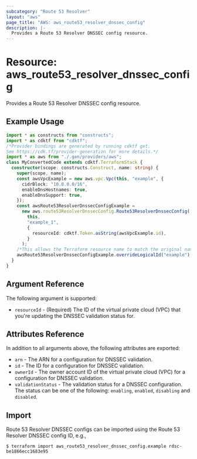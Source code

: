 ```yaml
---
subcategory: "Route 53 Resolver"
layout: "aws"
page_title: "AWS: aws_route53_resolver_dnssec_config"
description: |-
  Provides a Route 53 Resolver DNSSEC config resource.
---
```


# Resource: aws_route53_resolver_dnssec_config

Provides a Route 53 Resolver DNSSEC config resource.

## Example Usage

```typescript
import * as constructs from "constructs";
import * as cdktf from "cdktf";
/*Provider bindings are generated by running cdktf get.
See https://cdk.tf/provider-generation for more details.*/
import * as aws from "./.gen/providers/aws";
class MyConvertedCode extends cdktf.TerraformStack {
  constructor(scope: constructs.Construct, name: string) {
    super(scope, name);
    const awsVpcExample = new aws.vpc.Vpc(this, "example", {
      cidrBlock: "10.0.0.0/16",
      enableDnsHostnames: true,
      enableDnsSupport: true,
    });
    const awsRoute53ResolverDnssecConfigExample =
      new aws.route53ResolverDnssecConfig.Route53ResolverDnssecConfig(
        this,
        "example_1",
        {
          resourceId: cdktf.Token.asString(awsVpcExample.id),
        }
      );
    /*This allows the Terraform resource name to match the original name. You can remove the call if you don't need them to match.*/
    awsRoute53ResolverDnssecConfigExample.overrideLogicalId("example");
  }
}

```

## Argument Reference

The following argument is supported:

* `resourceId` - (Required) The ID of the virtual private cloud (VPC) that you're updating the DNSSEC validation status for.

## Attributes Reference

In addition to all arguments above, the following attributes are exported:

* `arn` - The ARN for a configuration for DNSSEC validation.
* `id` - The ID for a configuration for DNSSEC validation.
* `ownerId` - The owner account ID of the virtual private cloud (VPC) for a configuration for DNSSEC validation.
* `validationStatus` - The validation status for a DNSSEC configuration. The status can be one of the following: `enabling`, `enabled`, `disabling` and `disabled`.

## Import

 Route 53 Resolver DNSSEC configs can be imported using the Route 53 Resolver DNSSEC config ID, e.g.,

```
$ terraform import aws_route53_resolver_dnssec_config.example rdsc-be1866ecc1683e95
```

<!-- cache-key: cdktf-0.17.0-pre.15 input-c25714c25832dbff513246448322e78740c87ff7a80506c02c5beb8ee0a00e84 -->